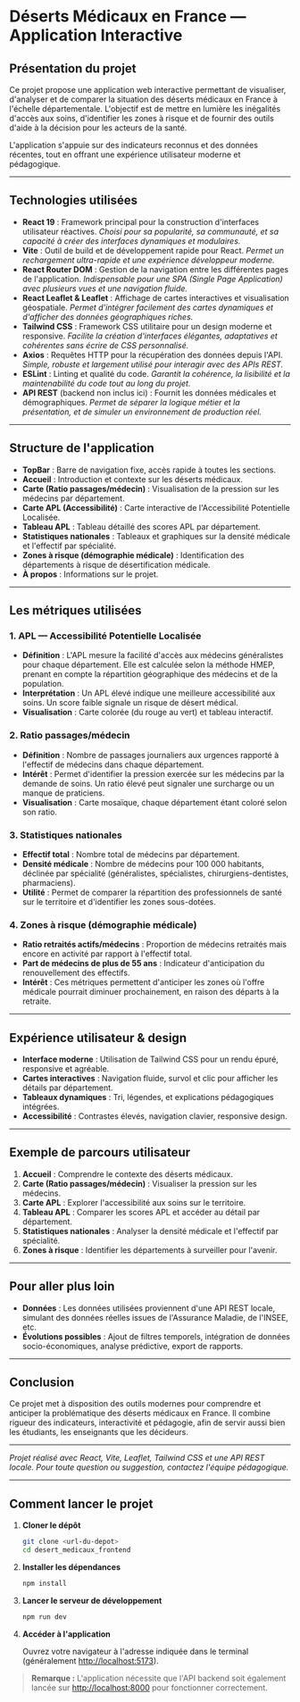 # Déserts Médicaux en France — Application Interactive

## Présentation du projet

Ce projet propose une application web interactive permettant de visualiser, d'analyser et de comparer la situation des déserts médicaux en France à l'échelle départementale. L'objectif est de mettre en lumière les inégalités d'accès aux soins, d'identifier les zones à risque et de fournir des outils d'aide à la décision pour les acteurs de la santé.

L'application s'appuie sur des indicateurs reconnus et des données récentes, tout en offrant une expérience utilisateur moderne et pédagogique.

---

## Technologies utilisées

- **React 19** : Framework principal pour la construction d'interfaces utilisateur réactives. *Choisi pour sa popularité, sa communauté, et sa capacité à créer des interfaces dynamiques et modulaires.*
- **Vite** : Outil de build et de développement rapide pour React. *Permet un rechargement ultra-rapide et une expérience développeur moderne.*
- **React Router DOM** : Gestion de la navigation entre les différentes pages de l'application. *Indispensable pour une SPA (Single Page Application) avec plusieurs vues et une navigation fluide.*
- **React Leaflet & Leaflet** : Affichage de cartes interactives et visualisation géospatiale. *Permet d'intégrer facilement des cartes dynamiques et d'afficher des données géographiques riches.*
- **Tailwind CSS** : Framework CSS utilitaire pour un design moderne et responsive. *Facilite la création d'interfaces élégantes, adaptatives et cohérentes sans écrire de CSS personnalisé.*
- **Axios** : Requêtes HTTP pour la récupération des données depuis l'API. *Simple, robuste et largement utilisé pour interagir avec des APIs REST.*
- **ESLint** : Linting et qualité du code. *Garantit la cohérence, la lisibilité et la maintenabilité du code tout au long du projet.*
- **API REST** (backend non inclus ici) : Fournit les données médicales et démographiques. *Permet de séparer la logique métier et la présentation, et de simuler un environnement de production réel.*

---

## Structure de l'application

- **TopBar** : Barre de navigation fixe, accès rapide à toutes les sections.
- **Accueil** : Introduction et contexte sur les déserts médicaux.
- **Carte (Ratio passages/médecin)** : Visualisation de la pression sur les médecins par département.
- **Carte APL (Accessibilité)** : Carte interactive de l'Accessibilité Potentielle Localisée.
- **Tableau APL** : Tableau détaillé des scores APL par département.
- **Statistiques nationales** : Tableaux et graphiques sur la densité médicale et l'effectif par spécialité.
- **Zones à risque (démographie médicale)** : Identification des départements à risque de désertification médicale.
- **À propos** : Informations sur le projet.

---

## Les métriques utilisées

### 1. **APL — Accessibilité Potentielle Localisée**

- **Définition** : L'APL mesure la facilité d'accès aux médecins généralistes pour chaque département. Elle est calculée selon la méthode HMEP, prenant en compte la répartition géographique des médecins et de la population.
- **Interprétation** : Un APL élevé indique une meilleure accessibilité aux soins. Un score faible signale un risque de désert médical.
- **Visualisation** : Carte colorée (du rouge au vert) et tableau interactif.

### 2. **Ratio passages/médecin**

- **Définition** : Nombre de passages journaliers aux urgences rapporté à l'effectif de médecins dans chaque département.
- **Intérêt** : Permet d'identifier la pression exercée sur les médecins par la demande de soins. Un ratio élevé peut signaler une surcharge ou un manque de praticiens.
- **Visualisation** : Carte mosaïque, chaque département étant coloré selon son ratio.

### 3. **Statistiques nationales**

- **Effectif total** : Nombre total de médecins par département.
- **Densité médicale** : Nombre de médecins pour 100 000 habitants, déclinée par spécialité (généralistes, spécialistes, chirurgiens-dentistes, pharmaciens).
- **Utilité** : Permet de comparer la répartition des professionnels de santé sur le territoire et d'identifier les zones sous-dotées.

### 4. **Zones à risque (démographie médicale)**

- **Ratio retraités actifs/médecins** : Proportion de médecins retraités mais encore en activité par rapport à l'effectif total.
- **Part de médecins de plus de 55 ans** : Indicateur d'anticipation du renouvellement des effectifs.
- **Intérêt** : Ces métriques permettent d'anticiper les zones où l'offre médicale pourrait diminuer prochainement, en raison des départs à la retraite.

---

## Expérience utilisateur & design

- **Interface moderne** : Utilisation de Tailwind CSS pour un rendu épuré, responsive et agréable.
- **Cartes interactives** : Navigation fluide, survol et clic pour afficher les détails par département.
- **Tableaux dynamiques** : Tri, légendes, et explications pédagogiques intégrées.
- **Accessibilité** : Contrastes élevés, navigation clavier, responsive design.

---

## Exemple de parcours utilisateur

1. **Accueil** : Comprendre le contexte des déserts médicaux.
2. **Carte (Ratio passages/médecin)** : Visualiser la pression sur les médecins.
3. **Carte APL** : Explorer l'accessibilité aux soins sur le territoire.
4. **Tableau APL** : Comparer les scores APL et accéder au détail par département.
5. **Statistiques nationales** : Analyser la densité médicale et l'effectif par spécialité.
6. **Zones à risque** : Identifier les départements à surveiller pour l'avenir.

---

## Pour aller plus loin

- **Données** : Les données utilisées proviennent d'une API REST locale, simulant des données réelles issues de l'Assurance Maladie, de l'INSEE, etc.
- **Évolutions possibles** : Ajout de filtres temporels, intégration de données socio-économiques, analyse prédictive, export de rapports.

---

## Conclusion

Ce projet met à disposition des outils modernes pour comprendre et anticiper la problématique des déserts médicaux en France. Il combine rigueur des indicateurs, interactivité et pédagogie, afin de servir aussi bien les étudiants, les enseignants que les décideurs.

---

*Projet réalisé avec React, Vite, Leaflet, Tailwind CSS et une API REST locale. Pour toute question ou suggestion, contactez l'équipe pédagogique.*

---

## Comment lancer le projet

1. **Cloner le dépôt**

   ```bash
   git clone <url-du-depot>
   cd desert_medicaux_frontend
   ```

2. **Installer les dépendances**

   ```bash
   npm install
   ```

3. **Lancer le serveur de développement**

   ```bash
   npm run dev
   ```

4. **Accéder à l'application**

   Ouvrez votre navigateur à l'adresse indiquée dans le terminal (généralement [http://localhost:5173](http://localhost:5173)).

> **Remarque :** L'application nécessite que l'API backend soit également lancée sur [http://localhost:8000](http://localhost:8000) pour fonctionner correctement.
